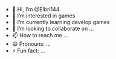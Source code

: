 - 👋 Hi, I’m @Elbri144
- 👀 I’m interested in games
- 🌱 I’m currently learning develop games
- 💞️ I’m looking to collaborate on ...
- 📫 How to reach me ...
- 😄 Pronouns: ...
- ⚡ Fun fact: ...

<!---
Elbri144/Elbri144 is a ✨ special ✨ repository because its `README.md` (this file) appears on your GitHub profile.
You can click the Preview link to take a look at your changes.
--->
